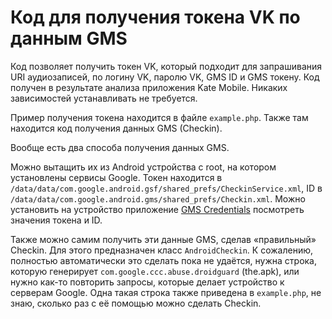 # Код для получения токена VK по данным GMS

Код позволяет получить токен VK, который подходит для запрашивания URI аудиозаписей, по логину VK, паролю VK, GMS ID и GMS токену. Код получен в результате анализа приложения Kate Mobile. Никаких зависимостей устанавливать не требуется.

Пример получения токена находится в файле `example.php`. Также там находится код получения данных GMS (Checkin).

Вообще есть два способа получения данных GMS. 

Можно вытащить их из Android устройства с root, на котором установлены сервисы Google. Токен находится в `/data/data/com.google.android.gsf/shared_prefs/CheckinService.xml`, ID в `/data/data/com.google.android.gms/shared_prefs/Checkin.xml`. Можно установить на устройство приложение [GMS Credentials](https://github.com/vodka2/gms-credentials) посмотреть значения токена и ID.

Также можно самим получить эти данные GMS, сделав «правильный» Checkin. Для этого предназначен класс `AndroidCheckin`. К сожалению, полностью автоматически это сделать пока не удаётся, нужна строка, которую генерирует `com.google.ccc.abuse.droidguard` (the.apk), или нужно как-то повторить  запросы, которые делает устройство к серверам Google. Одна такая строка также приведена в `example.php`, не знаю, сколько раз с её помощью можно сделать Checkin.